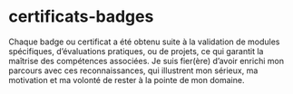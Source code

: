 # certificats-badges
Chaque badge ou certificat a été obtenu suite à la validation de modules spécifiques, d’évaluations pratiques, ou de projets, ce qui garantit la maîtrise des compétences associées. Je suis fier(ère) d’avoir enrichi mon parcours avec ces reconnaissances, qui illustrent mon sérieux, ma motivation et ma volonté de rester à la pointe de mon domaine.

